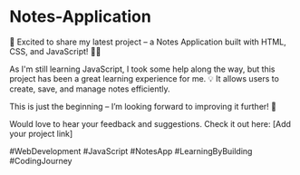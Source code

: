 # Notes-Application
🚀 Excited to share my latest project – a Notes Application built with HTML, CSS, and JavaScript! 📒✨

As I'm still learning JavaScript, I took some help along the way, but this project has been a great learning experience for me. 💡 It allows users to create, save, and manage notes efficiently.

This is just the beginning – I’m looking forward to improving it further! 🚀

Would love to hear your feedback and suggestions. Check it out here: [Add your project link]

#WebDevelopment #JavaScript #NotesApp #LearningByBuilding #CodingJourney
